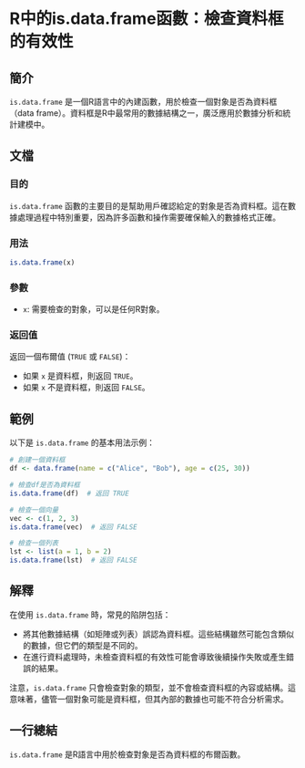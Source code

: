 <!--
Meta Description: # R中的is.data.frame函數：檢查資料框的有效性 ## 簡介 `is.data.frame` 是一個R語言中的內建函數，用於檢查一個對象是否為資料框（data frame）。資料框是R中最常用的數據結構之一，廣泛應用於數據分析和統計建模中。 ## 文檔 ### 目的 `is.data.f...
Meta Keywords: data, frame, false, true, 則返回
-->

# R中的is.data.frame函數：檢查資料框的有效性

## 簡介
`is.data.frame` 是一個R語言中的內建函數，用於檢查一個對象是否為資料框（data frame）。資料框是R中最常用的數據結構之一，廣泛應用於數據分析和統計建模中。

## 文檔
### 目的
`is.data.frame` 函數的主要目的是幫助用戶確認給定的對象是否為資料框。這在數據處理過程中特別重要，因為許多函數和操作需要確保輸入的數據格式正確。

### 用法
```R
is.data.frame(x)
```

### 參數
- `x`: 需要檢查的對象，可以是任何R對象。

### 返回值
返回一個布爾值 (`TRUE` 或 `FALSE`)：
- 如果 `x` 是資料框，則返回 `TRUE`。
- 如果 `x` 不是資料框，則返回 `FALSE`。

## 範例
以下是 `is.data.frame` 的基本用法示例：

```R
# 創建一個資料框
df <- data.frame(name = c("Alice", "Bob"), age = c(25, 30))

# 檢查df是否為資料框
is.data.frame(df)  # 返回 TRUE

# 檢查一個向量
vec <- c(1, 2, 3)
is.data.frame(vec)  # 返回 FALSE

# 檢查一個列表
lst <- list(a = 1, b = 2)
is.data.frame(lst)  # 返回 FALSE
```

## 解釋
在使用 `is.data.frame` 時，常見的陷阱包括：
- 將其他數據結構（如矩陣或列表）誤認為資料框。這些結構雖然可能包含類似的數據，但它們的類型是不同的。
- 在進行資料處理時，未檢查資料框的有效性可能會導致後續操作失敗或產生錯誤的結果。

注意，`is.data.frame` 只會檢查對象的類型，並不會檢查資料框的內容或結構。這意味著，儘管一個對象可能是資料框，但其內部的數據也可能不符合分析需求。

## 一行總結
`is.data.frame` 是R語言中用於檢查對象是否為資料框的布爾函數。